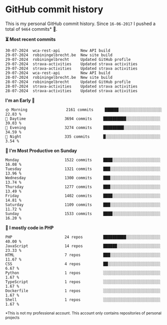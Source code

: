 # GitHub commit history
This is my personal GitHub commit history. Since <!--START_SECTION:first-commit-date-->`16-06-2017`<!--END_SECTION:first-commit-date--> I pushed a total of <!--START_SECTION:total-commit-count-->`9464`<!--END_SECTION:total-commit-count--> commits* 🎉.

<!--START_SECTION:most-recent-commits-->
**⏳ Most recent commits**
                                        
```text
30-07-2024  wca-rest-api         New API build
29-07-2024  robiningelbrecht.be  New site build
29-07-2024  robiningelbrecht     Updated GitHub profile
29-07-2024  strava-activities    Updated strava activities
29-07-2024  strava-activities    Updated strava activities
29-07-2024  wca-rest-api         New API build
28-07-2024  robiningelbrecht.be  New site build
28-07-2024  robiningelbrecht     Updated GitHub profile
28-07-2024  strava-activities    Updated strava activities
28-07-2024  strava-activities    Updated strava activities
```
<!--END_SECTION:most-recent-commits-->  

<!--START_SECTION:commits-per-day-time-->
**I&#039;m an Early 🐤**

```text
🌞 Morning                 2161 commits     ██████░░░░░░░░░░░░░░░░░░░   22.83 %
🌆 Daytime                 3694 commits     ██████████░░░░░░░░░░░░░░░   39.03 %
🌃 Evening                 3274 commits     █████████░░░░░░░░░░░░░░░░   34.59 %
🌙 Night                   335 commits      █░░░░░░░░░░░░░░░░░░░░░░░░   3.54 %
```
<!--END_SECTION:commits-per-day-time-->  

<!--START_SECTION:commits-per-weekday-->
**📅 I&#039;m Most Productive on Sunday**

```text
Monday                    1522 commits     ████░░░░░░░░░░░░░░░░░░░░░   16.08 %
Tuesday                   1321 commits     ███░░░░░░░░░░░░░░░░░░░░░░   13.96 %
Wednesday                 1300 commits     ███░░░░░░░░░░░░░░░░░░░░░░   13.74 %
Thursday                  1277 commits     ███░░░░░░░░░░░░░░░░░░░░░░   13.49 %
Friday                    1402 commits     ████░░░░░░░░░░░░░░░░░░░░░   14.81 %
Saturday                  1109 commits     ███░░░░░░░░░░░░░░░░░░░░░░   11.72 %
Sunday                    1533 commits     ████░░░░░░░░░░░░░░░░░░░░░   16.20 %
```
<!--END_SECTION:commits-per-weekday-->  

<!--START_SECTION:repos-per-language-->
**💬 I mostly code in PHP**

```text
PHP                       24 repos         ██████████░░░░░░░░░░░░░░░   40.00 %
JavaScript                14 repos         ██████░░░░░░░░░░░░░░░░░░░   23.33 %
HTML                      7 repos          ███░░░░░░░░░░░░░░░░░░░░░░   11.67 %
CSS                       4 repos          ██░░░░░░░░░░░░░░░░░░░░░░░   6.67 %
Python                    1 repos          ░░░░░░░░░░░░░░░░░░░░░░░░░   1.67 %
TypeScript                1 repos          ░░░░░░░░░░░░░░░░░░░░░░░░░   1.67 %
Dockerfile                1 repos          ░░░░░░░░░░░░░░░░░░░░░░░░░   1.67 %
Shell                     1 repos          ░░░░░░░░░░░░░░░░░░░░░░░░░   1.67 %
```
<!--END_SECTION:repos-per-language-->  

<sub>*This is not my professional account. This account only contains repositories of personal projects</sub>
